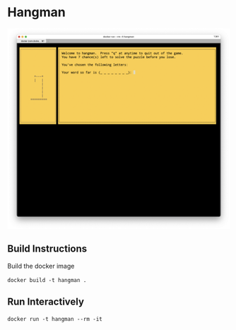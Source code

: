 # Hangman

![example.png](example.png "Example")

## Build Instructions

Build the docker image

`docker build -t hangman .`

## Run Interactively

`docker run -t hangman --rm -it`
